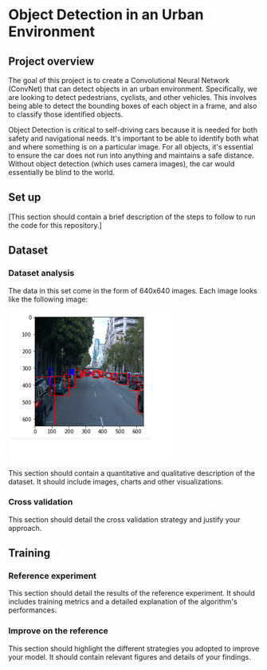 # Object Detection in an Urban Environment

## Project overview
The goal of this project is to create a Convolutional Neural Network (ConvNet) that can detect objects in an urban environment. Specifically, we are looking to detect pedestrians, cyclists, and other vehicles. This involves being able to detect the bounding boxes of each object in a frame, and also to classify those identified objects.

Object Detection is critical to self-driving cars because it is needed for both safety and navigational needs. It's important to be able to identify both what and where something is on a particular image. For all objects, it's essential to ensure the car does not run into anything and maintains a safe distance. Without object detection (which uses camera images), the car would essentially be blind to the world.

## Set up
[This section should contain a brief description of the steps to follow to run the code for this repository.]

## Dataset
### Dataset analysis
The data in this set come in the form of 640x640 images. Each image looks like the following image:

![Unaltered Image](img/base.png?raw=true)







This section should contain a quantitative and qualitative description of the dataset. It should include images, charts and other visualizations.

### Cross validation
This section should detail the cross validation strategy and justify your approach.

## Training
### Reference experiment
This section should detail the results of the reference experiment. It should includes training metrics and a detailed explanation of the algorithm's performances.

### Improve on the reference
This section should highlight the different strategies you adopted to improve your model. It should contain relevant figures and details of your findings.
